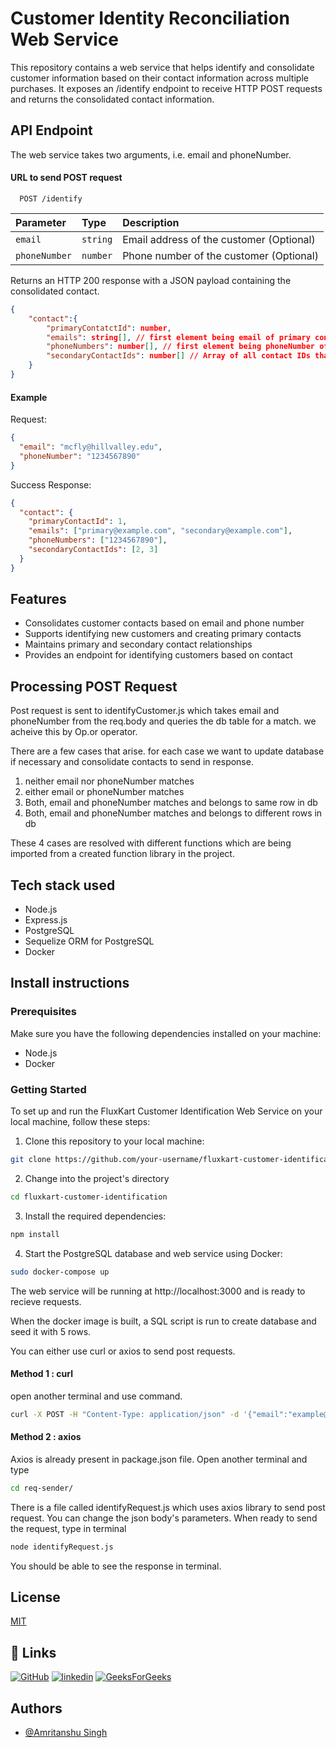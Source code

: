 # Customer Identity Reconciliation Web Service

This repository contains a web service that helps identify and consolidate customer information based on their contact information across multiple purchases. It exposes an /identify endpoint to receive HTTP POST requests and returns the consolidated contact information.

## API Endpoint

The web service takes two arguments, i.e. email and phoneNumber.

#### URL to send POST request

```http
  POST /identify
```

| Parameter     | Type     | Description                              |
| :------------ | :------- | :--------------------------------------- |
| `email`       | `string` | Email address of the customer (Optional) |
| `phoneNumber` | `number` | Phone number of the customer (Optional)  |

Returns an HTTP 200 response with a JSON payload containing the consolidated contact.

```json
{
	"contact":{
		"primaryContatctId": number,
		"emails": string[], // first element being email of primary contact
		"phoneNumbers": number[], // first element being phoneNumber of primary contact
		"secondaryContactIds": number[] // Array of all contact IDs that are "secondary" to the primary contact
	}
}
```

#### Example

Request:

```json
{
  "email": "mcfly@hillvalley.edu",
  "phoneNumber": "1234567890"
}
```

Success Response:

```json
{
  "contact": {
    "primaryContactId": 1,
    "emails": ["primary@example.com", "secondary@example.com"],
    "phoneNumbers": ["1234567890"],
    "secondaryContactIds": [2, 3]
  }
}
```

## Features

- Consolidates customer contacts based on email and phone number
- Supports identifying new customers and creating primary contacts
- Maintains primary and secondary contact relationships
- Provides an endpoint for identifying customers based on contact

## Processing POST Request

Post request is sent to identifyCustomer.js which takes email and phoneNumber from the req.body and queries the db table for a match. we acheive this by Op.or operator.

There are a few cases that arise. for each case we want to update database if necessary and consolidate contacts to send in response.

1. neither email nor phoneNumber matches
2. either email or phoneNumber matches
3. Both, email and phoneNumber matches and belongs to same row in db
4. Both, email and phoneNumber matches and belongs to different rows in db

These 4 cases are resolved with different functions which are being imported from a created function library in the project.

## Tech stack used

- Node.js
- Express.js
- PostgreSQL
- Sequelize ORM for PostgreSQL
- Docker

## Install instructions

### Prerequisites

Make sure you have the following dependencies installed on your machine:

- Node.js
- Docker

### Getting Started

To set up and run the FluxKart Customer Identification Web Service on your local machine, follow these steps:

1. Clone this repository to your local machine:

```bash
git clone https://github.com/your-username/fluxkart-customer-identification.git
```

2. Change into the project's directory

```bash
cd fluxkart-customer-identification
```

3. Install the required dependencies:

```bash
npm install
```

4. Start the PostgreSQL database and web service using Docker:

```bash
sudo docker-compose up
```

The web service will be running at http://localhost:3000 and is ready to recieve requests.

When the docker image is built, a SQL script is run to create database and seed it with 5 rows.

You can either use curl or axios to send post requests.

#### Method 1 : curl

open another terminal and use command.

```bash
curl -X POST -H "Content-Type: application/json" -d '{"email":"example@example.com", "phoneNumber":"9947583299"}' http://127.0.0.1:3000/identify -i

```

#### Method 2 : axios

Axios is already present in package.json file.
Open another terminal and type

```bash
cd req-sender/
```

There is a file called identifyRequest.js which uses axios library to send post request. You can change the json body's parameters. When ready to send the request, type in terminal

```bash
node identifyRequest.js
```

You should be able to see the response in terminal.

## License

[MIT](https://choosealicense.com/licenses/mit/)

## 🔗 Links

[![GitHub](https://img.shields.io/badge/github-%23121011.svg?style=for-the-badge&logo=github&logoColor=white)](https://katherineoelsner.com/)
[![linkedin](https://img.shields.io/badge/linkedin-0A66C2?style=for-the-badge&logo=linkedin&logoColor=white)](https://www.linkedin.com/)
[![GeeksForGeeks](https://img.shields.io/badge/GeeksforGeeks-gray?style=for-the-badge&logo=geeksforgeeks&logoColor=35914c)](<(https://katherineoelsner.com/)>)

## Authors

- [@Amritanshu Singh](https://www.github.com/Amritanshu1912)
